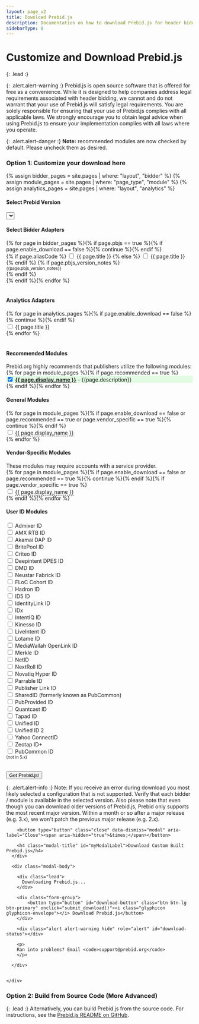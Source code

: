 ```yaml
---
layout: page_v2
title: Download Prebid.js
description: Documentation on how to download Prebid.js for header bidding.
sidebarType: 0
---
```


<style>
a.tip {
    border-bottom: 1px dashed;
    text-decoration: none
}
a.tip:hover {
    cursor: help;
    position: relative
}
a.tip span {
    display: none
}
a.tip:hover span {
    border: #c0c0c0 1px dotted;
    padding: 5px 20px 5px 5px;
    display: block;
    z-index: 100;
    left: 0px;
    background: #f0f0f0;
    margin: 10px;
    width: 300px;
    position: absolute;
    top: 10px;
    text-decoration: none
}
</style>

<script src="https://cdn.firebase.com/js/client/2.4.2/firebase.js"></script>

<script>

  getVersionList();

$(function(){
  $('#myModal').on('show.bs.modal', function (e) {
    var form_data = get_form_data();
    if(form_data.modules.length < 1){
      alert('Please select at least 1 bidder');
      return e.preventDefault() // stops modal from being shown
    }
    return;
  });

  // show all adapters
  $('.adapters .col-md-4').show();
});

function getVersionList() {
  $.ajax({
      type: "GET",
      url: "https://js-download.prebid.org/versions",
  })
  .success(function(data) {
    try{
      data = JSON.parse(data);
      var versions = data.versions;
      if(!versions || versions.length === 0) {
        showError();
        return;
      }
      versions.forEach(function(version, index){
        if(index === 0) {
          $('.selectpicker').append('<option value="'+version+'">'+version+' - latest </option>');
        }
        else{
          if(version.match(/\d\.\d+\.\d+/i)){
            $('.selectpicker').append('<option value="'+version+'">'+version+'</option>');
          }
          else{
            // $('.selectpicker').append('<option value="'+version+'">'+version+' - deprecated</option>');
          }
        }
      });
    }
    catch(e) {
      console.log(e);
      showError();
    }

  })
  .fail(function(e) {
    console.log(e);
    showError();
  });
  function showError(){
     $('.selectpicker').append('<option value="error">Error generating version list. Please try again later</option>');
  }
}

function submit_download() {
    var form_data = get_form_data();

    var alertStatus = $('#download-status');

    alertStatus.addClass('hide');

    $('#download-button').html('<i class="glyphicon glyphicon-send"></i> Sending Request...').addClass('disabled');
    alertStatus.html('Request sent! This should only take a few moments!');
    alertStatus.removeClass('hide');
    $.ajax({
        type: "POST",
        url: "https://js-download.prebid.org/download",
        //dataType: 'json',
        data: form_data
    })
    .success(function(data, textStatus, jqXHR) {
      var buttn = $('#download-button');
      //buttn.addClass('btn-success');
      buttn.html('<i class="glyphicon glyphicon-ok"></i> Prebid.js file successfully generated!');
      alertStatus.addClass('hide');
      // Try to find out the filename from the content disposition `filename` value
      var filename = "prebid" + form_data['version'] + ".js";
      // this doens't work in our current jquery version.
      var disposition = jqXHR.getResponseHeader('Content-Disposition');
      if (disposition && disposition.indexOf('attachment') !== -1) {
          var filenameRegex = /filename[^;=\n]*=((['"]).*?\2|[^;\n]*)/;
          var matches = filenameRegex.exec(disposition);
          if (matches != null && matches[1]) filename = matches[1].replace(/['"]/g, '');
      }
      // The actual download
      var blob = new Blob([data], { type: 'text/javascript' });
      var link = document.createElement('a');
      link.href = window.URL.createObjectURL(blob);
      link.download = filename;
      document.body.appendChild(link);
      link.click();
      document.body.removeChild(link);
    })
    .fail(function(e) {
      errorO = e;
      console.log(e);
      var buttn = $('#download-button');
      buttn.html('<i class="glyphicon glyphicon-envelope"></i> Receive Prebid.js');
      buttn.removeClass('disabled');
      alert('Ran into an issue.');
    });
}

function get_form_data() {
    var bidders = [];
    var analytics = [];
    var version = $('.selectpicker').val();

    var bidder_check_boxes = $('.bidder-check-box');
    for (var i = 0; i < bidder_check_boxes.length; i++) {
        var box = bidder_check_boxes[i];
        if (box.checked) {
            bidders.push(box.getAttribute('moduleCode'));
        }
    }

    var analytics_check_boxes = $('.analytics-check-box');
    for (var i = 0; i < analytics_check_boxes.length; i++) {
        var box = analytics_check_boxes[i];
        if (box.checked) {
            analytics.push(box.getAttribute('analyticscode') + 'AnalyticsAdapter');
        }
    }

    var form_data = {};
    form_data['modules'] = bidders.concat(analytics);
    form_data['version'] = version;

    return form_data;
}


</script>

<style>
.disabled {
  color: #aaa;
}
</style>

<div class="bs-docs-section" markdown="1">

# Customize and Download Prebid.js

{: .lead :}

{: .alert.alert-warning :}
Prebid.js is open source software that is offered for free as a convenience. While it is designed to help companies address legal requirements associated with header bidding, we cannot and do not warrant that your use of Prebid.js will satisfy legal requirements. You are solely responsible for ensuring that your use of Prebid.js complies with all applicable laws.  We strongly encourage you to obtain legal advice when using Prebid.js to ensure your implementation complies with all laws where you operate.

{: .alert.alert-danger :}
**Note:** recommended modules are now checked by default. Please uncheck them as desired.

### Option 1: Customize your download here

{% assign bidder_pages = site.pages | where: "layout", "bidder" %}
{% assign module_pages = site.pages | where: "page_type", "module" %}
{% assign analytics_pages = site.pages | where: "layout", "analytics" %}

<form>
<h4>Select Prebid Version</h4>
<select id="version_selector" class="selectpicker">
</select>
<br>
<h4>Select Bidder Adapters</h4>
<div class="row adapters">
{% for page in bidder_pages %}{% if page.pbjs == true %}{% if page.enable_download == false %}{% continue %}{% endif %}
<div class="col-md-4">
 <div class="checkbox">
  <label>
  {% if page.aliasCode %} <input type="checkbox" moduleCode="{{ page.aliasCode }}BidAdapter" class="bidder-check-box"> {{ page.title }} {% else %} <input type="checkbox" moduleCode="{{ page.biddercode }}BidAdapter" class="bidder-check-box"> {{ page.title }} {% endif %}
  {% if page.pbjs_version_notes %}<br/><div style="font-size:80%">{{page.pbjs_version_notes}}</div>{% endif %}
  </label>
</div>
</div>
{% endif %}{% endfor %}
</div>


<br>
<h4>Analytics Adapters</h4>
<div class="row">
{% for page in analytics_pages %}{% if page.enable_download == false %}{% continue %}{% endif %}<div class="col-md-4"><div class="checkbox"><label><input type="checkbox" analyticscode="{{ page.modulecode }}" class="analytics-check-box"> {{ page.title }}</label></div></div>{% endfor %}
</div>
<br/>
<h4>Recommended Modules</h4>
Prebid.org highly recommends that publishers utilize the following modules:
<br/>
{% for page in module_pages %}{% if page.recommended == true %}<div class="row"><div class="checkbox" style="background-color: #e1fce2;"><label> <input type="checkbox" CHECKED moduleCode="{{ page.module_code }}" class="bidder-check-box"> <a href="{{page.url}}"><strong>{{ page.display_name }}</strong></a> - {{page.description}}</label></div></div>{% endif %}{% endfor %}
<br/>
<h4>General Modules</h4>
<div class="row">
 {% for page in module_pages %}{% if page.enable_download == false or page.recommended == true or page.vendor_specific == true %}{% continue %}{% endif %}<div class="col-md-4"><div class="checkbox">
  <label> <input type="checkbox" moduleCode="{{ page.module_code }}" class="bidder-check-box"> <a href="{{page.url}}" class="tip">{{ page.display_name }}<span>{{page.description}}</span></a></label>
</div></div>{% endfor %}
</div>

<h4>Vendor-Specific Modules</h4>
These modules may require accounts with a service provider.<br/>
<div class="row">
 {% for page in module_pages %}{% if page.enable_download == false or page.recommended == true %}{% continue %}{% endif %}{% if page.vendor_specific == true %}<div class="col-md-4"><div class="checkbox"><label> <input type="checkbox" moduleCode="{{ page.module_code }}" class="bidder-check-box"> <a href="{{page.url}}" class="tip">{{ page.display_name }}<span>{{page.description}}</span></a></label>
</div></div>{% endif %}{% endfor %}
</div>

<h4>User ID Modules</h4>
<div class="row">  
  <div class="col-md-4"><div class="checkbox">
  <label><input type="checkbox" moduleCode="admixerIdSystem" class="bidder-check-box"> Admixer ID</label>
  </div></div>
  <div class="col-md-4"><div class="checkbox">
  <label><input type="checkbox" moduleCode="amxIdSystem" class="bidder-check-box"> AMX RTB ID</label>
  </div></div>
  <div class="col-md-4"><div class="checkbox">
  <label><input type="checkbox" moduleCode="akamaiDAPIdSystem" class="bidder-check-box"> Akamai DAP ID</label>
  </div></div>
  <div class="col-md-4"><div class="checkbox">
  <label><input type="checkbox" moduleCode="britepoolIdSystem" class="bidder-check-box"> BritePool ID</label>
  </div></div>
  <div class="col-md-4"><div class="checkbox">
  <label><input type="checkbox" moduleCode="criteoIdSystem" class="bidder-check-box"> Criteo ID</label>
  </div></div>
  <div class="col-md-4"><div class="checkbox">
  <label><input type="checkbox" moduleCode="deepintentDpesIdSystem" class="bidder-check-box"> Deepintent DPES ID</label>
  </div></div>
  <div class="col-md-4"><div class="checkbox">
  <label><input type="checkbox" moduleCode="dmdIdSystem" class="bidder-check-box"> DMD ID</label>
  </div></div>
  <div class="col-md-4"><div class="checkbox">
  <label><input type="checkbox" moduleCode="fabrickIdSystem" class="bidder-check-box"> Neustar Fabrick ID</label>
  </div></div>
  <div class="col-md-4"><div class="checkbox">
  <label><input type="checkbox" moduleCode="flocIdSystem" class="bidder-check-box"> FLoC Cohort ID</label>
  </div></div>
  <div class="col-md-4"><div class="checkbox">
  <label><input type="checkbox" moduleCode="hadronIdSystem" class="bidder-check-box"> Hadron ID</label>
  </div></div>
  <div class="col-md-4"><div class="checkbox">
  <label><input type="checkbox" moduleCode="id5IdSystem" class="bidder-check-box"> ID5 ID</label>
  </div></div>
  <div class="col-md-4"><div class="checkbox">
  <label><input type="checkbox" moduleCode="identityLinkIdSystem" class="bidder-check-box"> IdentityLink ID</label>
  </div></div>
  <div class="col-md-4"><div class="checkbox">
  <label><input type="checkbox" moduleCode="idxIdSystem" class="bidder-check-box"> IDx</label>
  </div></div>
  <div class="col-md-4"><div class="checkbox">
  <label><input type="checkbox" moduleCode="intentIqIdSystem" class="bidder-check-box"> IntentIQ ID</label>
  </div></div>
  <div class="col-md-4"><div class="checkbox">
  <label><input type="checkbox" moduleCode="kinessoIdSystem" class="bidder-check-box"> Kinesso ID</label>
  </div></div>
    <div class="col-md-4"><div class="checkbox">
  <label><input type="checkbox" moduleCode="liveIntentIdSystem" class="bidder-check-box"> LiveIntent ID</label>
  </div></div>
  <div class="col-md-4"><div class="checkbox">
  <label><input type="checkbox" moduleCode="lotamePanoramaIdSystem" class="bidder-check-box"> Lotame ID</label>
  </div></div>
  <div class="col-md-4"><div class="checkbox">
  <label><input type="checkbox" moduleCode="mwOpenLinkIdSystem" class="bidder-check-box"> MediaWallah OpenLink ID</label>
  </div></div>
  <div class="col-md-4"><div class="checkbox">
  <label><input type="checkbox" moduleCode="merkleIdSystem" class="bidder-check-box"> Merkle ID</label>
  </div></div>
  <div class="col-md-4"><div class="checkbox">
  <label><input type="checkbox" moduleCode="netIdSystem" class="bidder-check-box"> NetID</label>
  </div></div>
  <div class="col-md-4"><div class="checkbox">
  <label><input type="checkbox" moduleCode="nextrollIdSystem" class="bidder-check-box"> NextRoll ID</label>
  </div></div>
  <div class="col-md-4"><div class="checkbox">
  <label><input type="checkbox" moduleCode="novatiqIdSystem" class="bidder-check-box"> Novatiq Hyper ID</label>
  </div></div>
  <div class="col-md-4"><div class="checkbox">
  <label><input type="checkbox" moduleCode="parrableIdSystem" class="bidder-check-box"> Parrable ID</label>
  </div></div>
  <div class="col-md-4"><div class="checkbox">
  <label><input type="checkbox" moduleCode="publinkIdSystem" class="bidder-check-box"> Publisher Link ID</label>
  </div></div>
  <div class="col-md-4"><div class="checkbox">
  <label><input type="checkbox" moduleCode="sharedIdSystem" class="bidder-check-box"> SharedID (formerly known as PubCommon)</label>
  </div></div>
  <div class="col-md-4"><div class="checkbox">
  <label><input type="checkbox" moduleCode="pubProvidedIdSystem" class="bidder-check-box"> PubProvided ID</label>
  </div></div>  
  <div class="col-md-4"><div class="checkbox">
  <label><input type="checkbox" moduleCode="quantcastIdSystem" class="bidder-check-box"> Quantcast ID</label>
  </div></div>
  <div class="col-md-4"><div class="checkbox">
  <label><input type="checkbox" moduleCode="tapadIdSystem" class="bidder-check-box"> Tapad ID</label>
  </div></div>
  <div class="col-md-4"><div class="checkbox">
  <label><input type="checkbox" moduleCode="unifiedIdSystem" class="bidder-check-box"> Unified ID</label>
  </div></div>
  <div class="col-md-4"><div class="checkbox">
  <label><input type="checkbox" moduleCode="uid2IdSystem" class="bidder-check-box"> Unified ID 2</label>
  </div></div>  
  <div class="col-md-4"><div class="checkbox">
  <label><input type="checkbox" moduleCode="connectIdSystem" class="bidder-check-box"> Yahoo ConnectID</label>
  </div></div>
  <div class="col-md-4"><div class="checkbox">
  <label><input type="checkbox" moduleCode="zeotapIdPlusIdSystem" class="bidder-check-box"> Zeotap ID+</label>
  </div></div>
  <div class="col-md-4"><div class="checkbox">
  <label><input type="checkbox" moduleCode="pubCommonIdSystem" class="bidder-check-box"> PubCommon ID<div style="font-size:80%"> (not in 5.x)</div></label>
  </div></div>
</div>

<br>

<div class="form-group">

<button type="button" class="btn btn-lg btn-primary" data-toggle="modal" data-target="#myModal" onclick="submit_download()">Get Prebid.js! </button>

</div>

</form>

{: .alert.alert-info :}
Note: If you receive an error during download you most likely selected a configuration that is not supported. Verify that each bidder / module is available in the selected version. Also please note that even though you can download older versions of Prebid.js,
Prebid only supports the most recent major version. Within a month or so after a major release (e.g. 3.x), we won't patch the previous major release (e.g. 2.x).


</div>

<!-- Modal -->
<div class="modal fade download-form__modal" id="myModal" tabindex="-1" role="dialog" aria-labelledby="myModalLabel">
  <div class="modal-dialog" role="document">
    <div class="modal-content">
      <div class="modal-header">

        <button type="button" class="close" data-dismiss="modal" aria-label="Close"><span aria-hidden="true">&times;</span></button>

        <h4 class="modal-title" id="myModalLabel">Download Custom Built Prebid.js</h4>
      </div>

      <div class="modal-body">

        <div class="lead">
          Downloading Prebid.js...
        </div>

        <div class="form-group">
            <button type="button" id="download-button" class="btn btn-lg btn-primary" onclick="submit_download()"><i class="glyphicon glyphicon-envelope"></i> Download Prebid.js</button>
        </div>

        <div class="alert alert-warning hide" role="alert" id="download-status"></div>

        <p>
        Ran into problems? Email <code>support@prebid.org</code>
        </p>

      </div>


    </div>

  </div>
</div>

<div class="bs-docs-section" markdown="1">

### Option 2: Build from Source Code (More Advanced)

{: .lead :}
Alternatively, you can build Prebid.js from the source code. For instructions, see the [Prebid.js README on GitHub](https://github.com/prebid/Prebid.js/blob/master/README.md).
